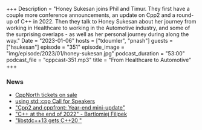 +++
Description = "Honey Sukesan joins Phil and Timur. They first have a couple more conference announcements, an update on Cpp2 and a round-up of C++ in 2022. Then they talk to Honey Sukesan about her journey from working in Healthcare to working in the Automotive industry, and some of the surprising overlaps - as well as her personal journey during along the way."
Date = "2023-01-06"
hosts = ["tdoumler", "pnash"]
guests = ["hsukesan"]
episode = "351"
episode_image = "img/episode/2023/01/honey-sukesan.jpg"
podcast_duration = "53:00"
podcast_file = "cppcast-351.mp3"
title = "From Healthcare to Automotive"
+++

### News ###

 - [CppNorth tickets on sale](https://store.cppnorth.ca)
 - [using std::cpp Call for Speakers](https://usingstdcpp.org/using-stdcpp-2023/call-for-talks-using-stdcpp-2023/)
 - ["Cpp2 and cppfront: Year-end mini-update"](https://herbsutter.com/2022/12/31/cpp2-and-cppfront-year-end-mini-update/)
 - ["C++ at the end of 2022" - Bartlomiej Filipek](https://www.cppstories.com/2022/cpp-status-2022/)
 - ["libstdc++13 gets C++20 <chrono>"](https://www.reddit.com/r/cpp/comments/zt1o9k/libstdc13_gets_c20_chrono/)
